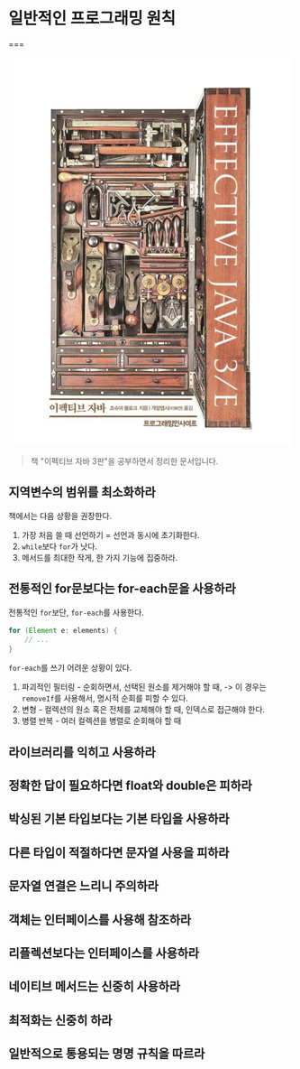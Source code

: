# 일반적인 프로그래밍 원칙
===

![대표사진](../intro.png)

> 책 "이펙티브 자바 3판"을 공부하면서 정리한 문서입니다.


## 지역변수의 범위를 최소화하라

책에서는 다음 상황을 권장한다.

1) 가장 처음 쓸 때 선언하기 = 선언과 동시에 초기화한다.
2) `while`보다 `for`가 낫다.
3) 메서드를 최대한 작게, 한 가지 기능에 집중하라.


## 전통적인 for문보다는 for-each문을 사용하라

전통적인 `for`보단, `for-each`를 사용한다.

```java
for (Element e: elements) {
    // ...
}
```

`for-each`를 쓰기 어려운 상황이 있다.

1) 파괴적인 필터링 - 순회하면서, 선택된 원소를 제거해야 할 때, -> 이 경우는 `removeIf`를 사용해서, 명시적 순회를 피할 수 있다.
2) 변형 - 컬렉션의 원소 혹은 전체를 교체해야 할 때, 인덱스로 접근해야 한다.
3) 병렬 반복 - 여러 컬렉션을 병렬로 순회해야 할 때


## 라이브러리를 익히고 사용하라


## 정확한 답이 필요하다면 float와 double은 피하라


## 박싱된 기본 타입보다는 기본 타입을 사용하라


## 다른 타입이 적절하다면 문자열 사용을 피하라


## 문자열 연결은 느리니 주의하라


## 객체는 인터페이스를 사용해 참조하라


## 리플렉션보다는 인터페이스를 사용하라


## 네이티브 메서드는 신중히 사용하라


## 최적화는 신중히 하라


## 일반적으로 통용되는 명명 규칙을 따르라


